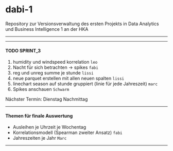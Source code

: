# dabi-1
Repository zur Versionsverwaltung des ersten Projekts in Data Analytics und Business Intelligence 1 an der HKA

---
---
#### TODO SPRINT_3

1) humidity und windspeed korrelation `leo`
2) Nacht für sich betrachten -> spikes `fabi`
3) reg und unreg summe je stunde `lissi`
4) neue parquet erstellen mit allen neuen spalten `lissi`
5) linechart season auf stunde gruppiert (linie für jede Jahreszeit) `marc`
6) Spikes anschauen `Schwarm` 
 
Nächster Termin: Dienstag Nachmittag

---

#### Themen für finale Auswertung

- Ausleihen je Uhrzeit je Wochentag 
- Korrelationsmodell (Spearman zweiter Ansatz) `fabi`
- Jahreszeiten je Jahr `Marc`

---



